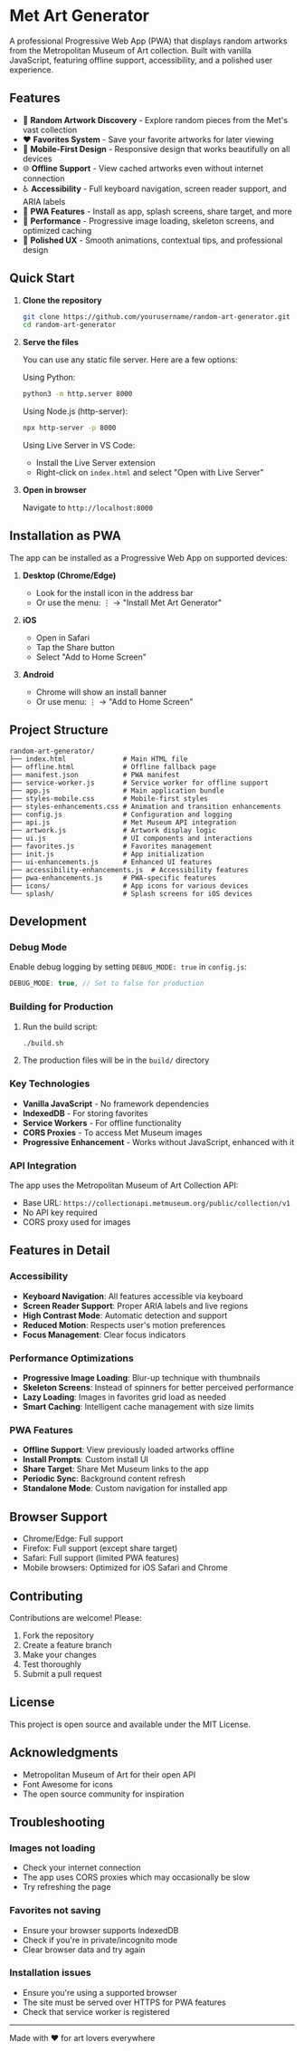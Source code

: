 # Met Art Generator

A professional Progressive Web App (PWA) that displays random artworks from the Metropolitan Museum of Art collection. Built with vanilla JavaScript, featuring offline support, accessibility, and a polished user experience.

## Features

- 🎨 **Random Artwork Discovery** - Explore random pieces from the Met's vast collection
- ❤️ **Favorites System** - Save your favorite artworks for later viewing
- 📱 **Mobile-First Design** - Responsive design that works beautifully on all devices
- 🌐 **Offline Support** - View cached artworks even without internet connection
- ♿ **Accessibility** - Full keyboard navigation, screen reader support, and ARIA labels
- 🎯 **PWA Features** - Install as app, splash screens, share target, and more
- 🚀 **Performance** - Progressive image loading, skeleton screens, and optimized caching
- 🎨 **Polished UX** - Smooth animations, contextual tips, and professional design

## Quick Start

1. **Clone the repository**
   ```bash
   git clone https://github.com/yourusername/random-art-generator.git
   cd random-art-generator
   ```

2. **Serve the files**
   
   You can use any static file server. Here are a few options:
   
   Using Python:
   ```bash
   python3 -m http.server 8000
   ```
   
   Using Node.js (http-server):
   ```bash
   npx http-server -p 8000
   ```
   
   Using Live Server in VS Code:
   - Install the Live Server extension
   - Right-click on `index.html` and select "Open with Live Server"

3. **Open in browser**
   
   Navigate to `http://localhost:8000`

## Installation as PWA

The app can be installed as a Progressive Web App on supported devices:

1. **Desktop (Chrome/Edge)**
   - Look for the install icon in the address bar
   - Or use the menu: ⋮ → "Install Met Art Generator"

2. **iOS**
   - Open in Safari
   - Tap the Share button
   - Select "Add to Home Screen"

3. **Android**
   - Chrome will show an install banner
   - Or use menu: ⋮ → "Add to Home Screen"

## Project Structure

```
random-art-generator/
├── index.html              # Main HTML file
├── offline.html            # Offline fallback page
├── manifest.json           # PWA manifest
├── service-worker.js       # Service worker for offline support
├── app.js                  # Main application bundle
├── styles-mobile.css       # Mobile-first styles
├── styles-enhancements.css # Animation and transition enhancements
├── config.js               # Configuration and logging
├── api.js                  # Met Museum API integration
├── artwork.js              # Artwork display logic
├── ui.js                   # UI components and interactions
├── favorites.js            # Favorites management
├── init.js                 # App initialization
├── ui-enhancements.js      # Enhanced UI features
├── accessibility-enhancements.js  # Accessibility features
├── pwa-enhancements.js     # PWA-specific features
├── icons/                  # App icons for various devices
└── splash/                 # Splash screens for iOS devices
```

## Development

### Debug Mode

Enable debug logging by setting `DEBUG_MODE: true` in `config.js`:

```javascript
DEBUG_MODE: true, // Set to false for production
```

### Building for Production

1. Run the build script:
   ```bash
   ./build.sh
   ```

2. The production files will be in the `build/` directory

### Key Technologies

- **Vanilla JavaScript** - No framework dependencies
- **IndexedDB** - For storing favorites
- **Service Workers** - For offline functionality
- **CORS Proxies** - To access Met Museum images
- **Progressive Enhancement** - Works without JavaScript, enhanced with it

### API Integration

The app uses the Metropolitan Museum of Art Collection API:
- Base URL: `https://collectionapi.metmuseum.org/public/collection/v1`
- No API key required
- CORS proxy used for images

## Features in Detail

### Accessibility

- **Keyboard Navigation**: All features accessible via keyboard
- **Screen Reader Support**: Proper ARIA labels and live regions
- **High Contrast Mode**: Automatic detection and support
- **Reduced Motion**: Respects user's motion preferences
- **Focus Management**: Clear focus indicators

### Performance Optimizations

- **Progressive Image Loading**: Blur-up technique with thumbnails
- **Skeleton Screens**: Instead of spinners for better perceived performance
- **Lazy Loading**: Images in favorites grid load as needed
- **Smart Caching**: Intelligent cache management with size limits

### PWA Features

- **Offline Support**: View previously loaded artworks offline
- **Install Prompts**: Custom install UI
- **Share Target**: Share Met Museum links to the app
- **Periodic Sync**: Background content refresh
- **Standalone Mode**: Custom navigation for installed app

## Browser Support

- Chrome/Edge: Full support
- Firefox: Full support (except share target)
- Safari: Full support (limited PWA features)
- Mobile browsers: Optimized for iOS Safari and Chrome

## Contributing

Contributions are welcome! Please:

1. Fork the repository
2. Create a feature branch
3. Make your changes
4. Test thoroughly
5. Submit a pull request

## License

This project is open source and available under the MIT License.

## Acknowledgments

- Metropolitan Museum of Art for their open API
- Font Awesome for icons
- The open source community for inspiration

## Troubleshooting

### Images not loading
- Check your internet connection
- The app uses CORS proxies which may occasionally be slow
- Try refreshing the page

### Favorites not saving
- Ensure your browser supports IndexedDB
- Check if you're in private/incognito mode
- Clear browser data and try again

### Installation issues
- Ensure you're using a supported browser
- The site must be served over HTTPS for PWA features
- Check that service worker is registered

---

Made with ❤️ for art lovers everywhere
